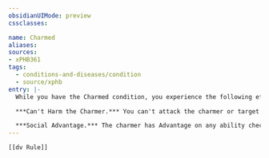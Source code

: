 ```yaml
---
obsidianUIMode: preview
cssclasses:

name: Charmed
aliases:
sources:
- xPHB361
tags:
  - conditions-and-diseases/condition
  - source/xphb
entry: |-
  While you have the Charmed condition, you experience the following effects.

  ***Can't Harm the Charmer.*** You can't attack the charmer or target the charmer with damaging abilities or magical effects.

  ***Social Advantage.*** The charmer has Advantage on any ability check to interact with you socially.
---
```


```meta-bind-embed
[[dv Rule]]
```